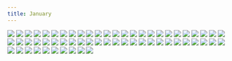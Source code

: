 ```yaml
---
title: January
---
```


![](https://i.imgur.com/CkgLvxu.jpg)
![](https://i.imgur.com/KOtTtUq.jpg)
![](https://i.imgur.com/DgJ7asB.jpg)
![](https://i.imgur.com/AbXHQai.jpg)
![](https://i.imgur.com/TogMAv9.jpg)
![](https://i.imgur.com/RYfWhdS.jpg)
![](https://i.imgur.com/9pNtGbw.jpg)
![](https://i.imgur.com/2lDXzHG.jpg)
![](https://i.imgur.com/bVrbVd9.jpg)
![](https://i.imgur.com/W0WwhI9.jpg)
![](https://i.imgur.com/HkJ0khO.jpg)
![](https://i.imgur.com/qIHm2qX.jpg)
![](https://i.imgur.com/FDwAt4b.jpg)
![](https://i.imgur.com/d2F9cwY.jpg)
![](https://i.imgur.com/YFdakr1.jpg)
![](https://i.imgur.com/x8N9VqC.jpg)
![](https://i.imgur.com/9oJxaq3.jpg)
![](https://i.imgur.com/RzsYM61.jpg)
![](https://i.imgur.com/7VGzP6G.jpg)
![](https://i.imgur.com/BnlsnFV.jpg)
![](https://i.imgur.com/hWROljO.jpg)
![](https://i.imgur.com/yc5qU02.jpg)
![](https://i.imgur.com/iVGg7Lu.jpg)
![](https://i.imgur.com/9qZLdzz.jpg)
![](https://i.imgur.com/wQhVKjT.jpg)
![](https://i.imgur.com/qjgzJW4.jpg)
![](https://i.imgur.com/CVx5rmp.jpg)
![](https://i.imgur.com/xHnAKik.jpg)
![](https://i.imgur.com/DWmBxi8.jpg)
![](https://i.imgur.com/cXTCrAG.jpg)
![](https://i.imgur.com/YU7MKq9.jpg)
![](https://i.imgur.com/B8hjxlB.jpg)
![](https://i.imgur.com/n4Izq1g.jpg)
![](https://i.imgur.com/B68oN5y.jpg)
![](https://i.imgur.com/Kgh5a9u.jpg)
![](https://i.imgur.com/g9zErFk.jpg)
![](https://i.imgur.com/zJiiRSb.jpg)
![](https://i.imgur.com/A5zFCBg.jpg)
![](https://i.imgur.com/dcO9qvC.jpg)
![](https://i.imgur.com/fPQp8fV.jpg)
![](https://i.imgur.com/sj728Mx.jpg)
![](https://i.imgur.com/ETSm1Qp.jpg)
![](https://i.imgur.com/2YJX0e8.jpg)
![](https://i.imgur.com/Cra3pki.jpg)
![](https://i.imgur.com/Ihu0eoK.jpg)
![](https://i.imgur.com/nO9evg9.jpg)
![](https://i.imgur.com/OR1zUCm.jpg)
![](https://i.imgur.com/fSPacqM.jpg)
![](https://i.imgur.com/zhi2CEX.jpg)
![](https://i.imgur.com/WGDM6P9.jpg)
![](https://i.imgur.com/QNyr6NK.jpg)
![](https://i.imgur.com/EKvVrIc.jpg)
![](https://i.imgur.com/tuQXwyH.jpg)
![](https://i.imgur.com/m3xvYhC.jpg)
![](https://i.imgur.com/TdoNyKb.jpg)
![](https://i.imgur.com/Svr7al9.jpg)
![](https://i.imgur.com/d7mHjaP.jpg)
![](https://i.imgur.com/3doLSzq.jpg)
![](https://i.imgur.com/BUi7XRC.jpg)
![](https://i.imgur.com/gxNkc2m.jpg)
